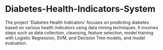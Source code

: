 # Diabetes-Health-Indicators-System
The project 'Diabetes Health Indicators' focuses on predicting diabetes based on various health indicators using data mining techniques. It involves steps such as data collection, cleansing, feature selection, model training with Logistic Regression, SVM, and Decision Tree models, and model evaluation. 
